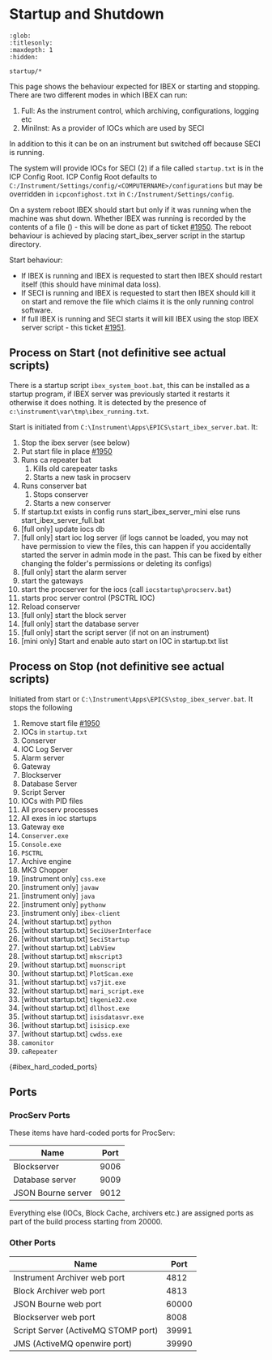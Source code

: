 # Startup and Shutdown

```{toctree}
:glob:
:titlesonly:
:maxdepth: 1
:hidden:

startup/*
```

This page shows the behaviour expected for IBEX or starting and stopping. There are two different modes in which IBEX can run:

1. Full: As the instrument control, which archiving, configurations, logging etc
2. MiniInst: As a provider of IOCs which are used by SECI

In addition to this it can be on an instrument but switched off because SECI is running.

The system will provide IOCs for SECI (2) if a file called `startup.txt` is in the ICP Config Root. ICP Config Root defaults to `C:/Instrument/Settings/config/<COMPUTERNAME>/configurations` but may be overridden in `icpconfighost.txt` in `C:/Instrument/Settings/config`.

On a system reboot IBEX should start but only if it was running when the machine was shut down. Whether IBEX was running is recorded by the contents of a file (<add file path>) - this will be done as part of ticket [#1950](https://github.com/ISISComputingGroup/IBEX/issues/1950). The reboot behaviour is achieved by placing start_ibex_server script in the startup directory.

Start behaviour:
* If IBEX is running and IBEX is requested to start then IBEX should restart itself (this should have minimal data loss).
* If SECI is running and IBEX is requested to start then IBEX should kill it on start and remove the file which claims it is the only running control software.
* If full IBEX is running and SECI starts it will kill IBEX using the stop IBEX server script - this ticket [#1951](https://github.com/ISISComputingGroup/IBEX/issues/1951).

## Process on Start (not definitive see actual scripts)

There is a startup script `ibex_system_boot.bat`, this can be installed as a startup program, if IBEX server was previously started it restarts it otherwise it does nothing. It is detected by the presence of `c:\instrument\var\tmp\ibex_running.txt`.

Start is initiated from `C:\Instrument\Apps\EPICS\start_ibex_server.bat`. It:

1. Stop the ibex server (see below)
1. Put start file in place [#1950](https://github.com/ISISComputingGroup/IBEX/issues/1950)
1. Runs ca repeater bat
    1. Kills old carepeater tasks
    1. Starts a new task in procserv
1. Runs conserver bat
    1. Stops conserver
    1. Starts a new conserver
1. If startup.txt exists in config runs start_ibex_server_mini else runs start_ibex_server_full.bat
1. [full only] update iocs db
1. [full only] start ioc log server (if logs cannot be loaded, you may not have permission to view the files, this can happen if you accidentally started the server in admin mode in the past. This can be fixed by either changing the folder's permissions or deleting its configs)
1. [full only] start the alarm server
1. start the gateways
1. start the procserver for the iocs (call `iocstartup\procserv.bat`)
1. starts proc server control (PSCTRL IOC)
1. Reload conserver
1. [full only] start the block server
1. [full only] start the database server
1. [full only] start the script server (if not on an instrument)
1. [mini only] Start and enable auto start on IOC in startup.txt list

## Process on Stop (not definitive see actual scripts)

Initiated from start or `C:\Instrument\Apps\EPICS\stop_ibex_server.bat`. It stops the following

1. Remove start file [#1950](https://github.com/ISISComputingGroup/IBEX/issues/1950)
1. IOCs in `startup.txt`
1. Conserver
1. IOC Log Server
1. Alarm server
1. Gateway
1. Blockserver
1. Database Server
1. Script Server
1. IOCs with PID files
1. All procserv processes
1. All exes in ioc startups
1. Gateway exe
1. `Conserver.exe`
1. `Console.exe`
1. `PSCTRL`
1. Archive engine
1. MK3 Chopper
1. [instrument only] `css.exe`
1. [instrument only] `javaw`
1. [instrument only] `java`
1. [instrument only] `pythonw`
1. [instrument only] `ibex-client`
1. [without startup.txt] `python`
1. [without startup.txt] `SeciUserInterface`
1. [without startup.txt] `SeciStartup`
1. [without startup.txt] `LabView`
1. [without startup.txt] `mkscript3`
1. [without startup.txt] `muonscript`
1. [without startup.txt] `PlotScan.exe`
1. [without startup.txt] `vs7jit.exe`
1. [without startup.txt] `mari_script.exe`
1. [without startup.txt] `tkgenie32.exe`
1. [without startup.txt] `dllhost.exe`
1. [without startup.txt] `isisdatasvr.exe`
1. [without startup.txt] `isisicp.exe`
1. [without startup.txt] `cwdss.exe`
1. `camonitor`
1. `caRepeater`

{#ibex_hard_coded_ports}
## Ports

### ProcServ Ports

These items have hard-coded ports for ProcServ:

| Name | Port |
|------|------|
| Blockserver | 9006 |
| Database server | 9009 |
| JSON Bourne server | 9012 |

Everything else (IOCs, Block Cache, archivers etc.) are assigned ports as part of the build process starting from 20000.

### Other Ports

| Name | Port |
|------|------|
| Instrument Archiver web port | 4812 |
| Block Archiver web port | 4813 |
| JSON Bourne web port | 60000 |
| Blockserver web port | 8008 |
| Script Server (ActiveMQ STOMP port) | 39991 |
| JMS (ActiveMQ openwire port) | 39990 |



